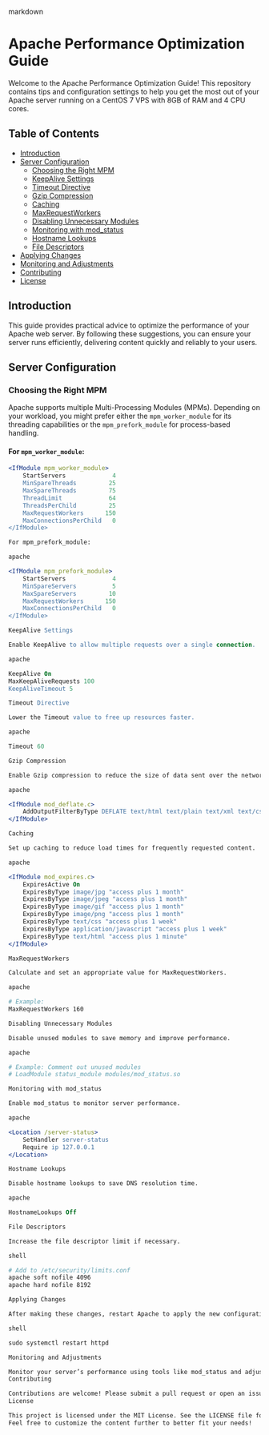 markdown

# Apache Performance Optimization Guide

Welcome to the Apache Performance Optimization Guide! This repository contains tips and configuration settings to help you get the most out of your Apache server running on a CentOS 7 VPS with 8GB of RAM and 4 CPU cores.

## Table of Contents
- [Introduction](#introduction)
- [Server Configuration](#server-configuration)
  - [Choosing the Right MPM](#choosing-the-right-mpm)
  - [KeepAlive Settings](#keepalive-settings)
  - [Timeout Directive](#timeout-directive)
  - [Gzip Compression](#gzip-compression)
  - [Caching](#caching)
  - [MaxRequestWorkers](#maxrequestworkers)
  - [Disabling Unnecessary Modules](#disabling-unnecessary-modules)
  - [Monitoring with mod_status](#monitoring-with-mod_status)
  - [Hostname Lookups](#hostname-lookups)
  - [File Descriptors](#file-descriptors)
- [Applying Changes](#applying-changes)
- [Monitoring and Adjustments](#monitoring-and-adjustments)
- [Contributing](#contributing)
- [License](#license)

## Introduction
This guide provides practical advice to optimize the performance of your Apache web server. By following these suggestions, you can ensure your server runs efficiently, delivering content quickly and reliably to your users.

## Server Configuration

### Choosing the Right MPM
Apache supports multiple Multi-Processing Modules (MPMs). Depending on your workload, you might prefer either the `mpm_worker_module` for its threading capabilities or the `mpm_prefork_module` for process-based handling.

#### For `mpm_worker_module`:
```apache
<IfModule mpm_worker_module>
    StartServers             4
    MinSpareThreads         25
    MaxSpareThreads         75
    ThreadLimit             64
    ThreadsPerChild         25
    MaxRequestWorkers      150
    MaxConnectionsPerChild   0
</IfModule>

For mpm_prefork_module:

apache

<IfModule mpm_prefork_module>
    StartServers             4
    MinSpareServers          5
    MaxSpareServers         10
    MaxRequestWorkers      150
    MaxConnectionsPerChild   0
</IfModule>

KeepAlive Settings

Enable KeepAlive to allow multiple requests over a single connection.

apache

KeepAlive On
MaxKeepAliveRequests 100
KeepAliveTimeout 5

Timeout Directive

Lower the Timeout value to free up resources faster.

apache

Timeout 60

Gzip Compression

Enable Gzip compression to reduce the size of data sent over the network.

apache

<IfModule mod_deflate.c>
    AddOutputFilterByType DEFLATE text/html text/plain text/xml text/css text/javascript application/javascript
</IfModule>

Caching

Set up caching to reduce load times for frequently requested content.

apache

<IfModule mod_expires.c>
    ExpiresActive On
    ExpiresByType image/jpg "access plus 1 month"
    ExpiresByType image/jpeg "access plus 1 month"
    ExpiresByType image/gif "access plus 1 month"
    ExpiresByType image/png "access plus 1 month"
    ExpiresByType text/css "access plus 1 week"
    ExpiresByType application/javascript "access plus 1 week"
    ExpiresByType text/html "access plus 1 minute"
</IfModule>

MaxRequestWorkers

Calculate and set an appropriate value for MaxRequestWorkers.

apache

# Example: 
MaxRequestWorkers 160

Disabling Unnecessary Modules

Disable unused modules to save memory and improve performance.

apache

# Example: Comment out unused modules
# LoadModule status_module modules/mod_status.so

Monitoring with mod_status

Enable mod_status to monitor server performance.

apache

<Location /server-status>
    SetHandler server-status
    Require ip 127.0.0.1
</Location>

Hostname Lookups

Disable hostname lookups to save DNS resolution time.

apache

HostnameLookups Off

File Descriptors

Increase the file descriptor limit if necessary.

shell

# Add to /etc/security/limits.conf
apache soft nofile 4096
apache hard nofile 8192

Applying Changes

After making these changes, restart Apache to apply the new configuration:

shell

sudo systemctl restart httpd

Monitoring and Adjustments

Monitor your server’s performance using tools like mod_status and adjust the settings as needed based on real-time data and server load.
Contributing

Contributions are welcome! Please submit a pull request or open an issue to suggest improvements or report bugs.
License

This project is licensed under the MIT License. See the LICENSE file for details.
Feel free to customize the content further to better fit your needs!


